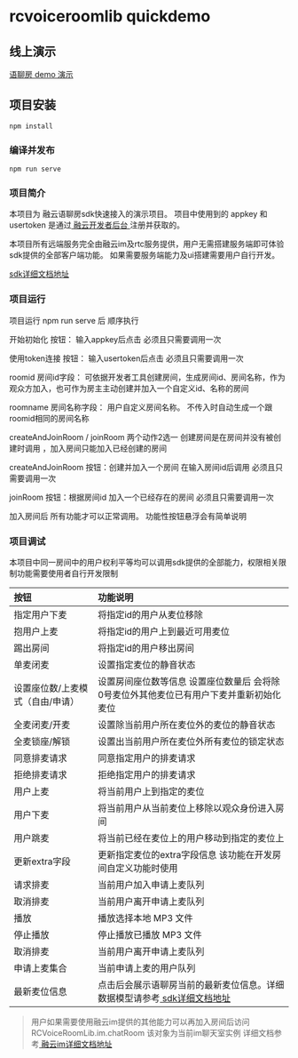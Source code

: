 # rcvoiceroomlib quickdemo

## 线上演示 

[ 语聊房 demo 演示 ](https://apiv1-rcrtc.rongcloud.cn/voice/#/login)

## 项目安装
```
npm install
```

### 编译并发布
```
npm run serve
```

### 项目简介
本项目为 融云语聊房sdk快速接入的演示项目。
项目中使用到的 appkey 和 usertoken 是通过[ 融云开发者后台 ](https://developer.rongcloud.cn/app/appkey)注册并获取的。

本项目所有远端服务完全由融云im及rtc服务提供，用户无需搭建服务端即可体验sdk提供的全部客户端功能。
如果需要服务端能力及ui搭建需要用户自行开发。

[ sdk详细文档地址 ](https://doc.rongcloud.cn/voiceroom/Web/2.X/overview)

### 项目运行

项目运行 npm run serve 后 顺序执行 

开始初始化 按钮：  输入appkey后点击 必须且只需要调用一次 

使用token连接 按钮：  输入usertoken后点击 必须且只需要调用一次 

roomid 房间id字段： 可依据开发者工具创建房间，生成房间id、房间名称，作为观众方加入，也可作为房主主动创建并加入一个自定义id、名称的房间 

roomname 房间名称字段： 用户自定义房间名称。 不传入时自动生成一个跟roomid相同的房间名称

createAndJoinRoom / joinRoom 两个动作2选一 创建房间是在房间并没有被创建时调用 ，加入房间只能加入已经创建的房间

createAndJoinRoom 按钮：创建并加入一个房间 在输入房间id后调用 必须且只需要调用一次 

joinRoom 按钮：根据房间id 加入一个已经存在的房间 必须且只需要调用一次 

加入房间后 所有功能才可以正常调用。 功能性按钮悬浮会有简单说明

### 项目调试

本项目中同一房间中的用户权利平等均可以调用sdk提供的全部能力，权限相关限制功能需要使用者自行开发限制

| 按钮        | 功能说明                   |
|:------------|:---------------------------------|
| 指定用户下麦   | 将指定id的用户从麦位移除                |
| 抱用户上麦  |  将指定id的用户上到最近可用麦位        |
| 踢出房间 |  将指定id的用户移出房间               |
| 单麦闭麦  |  设置指定麦位的静音状态               |
| 设置座位数/上麦模式（自由/申请）   |      设置房间座位数等信息 设置座位数量后 会将除0号麦位外其他麦位已有用户下麦并重新初始化麦位           |
| 全麦闭麦/开麦  |    设置除当前用户所在麦位外的麦位的静音状态             |
| 全麦锁座/解锁   | 设置出当前用户所在麦位外所有麦位的锁定状态                |
| 同意排麦请求   |  同意指定用户的排麦请求                |
| 拒绝排麦请求   |    拒绝指定用户的排麦请求             |
| 用户上麦   |  将当前用户上到指定的麦位               |
| 用户下麦   |   将当前用户从当前麦位上移除以观众身份进入房间              |
| 用户跳麦   |  将当前已经在麦位上的用户移动到指定的麦位上               |
| 更新extra字段   |  更新指定麦位的extra字段信息 该功能在开发房间自定义功能时使用               |
|  请求排麦  |    当前用户加入申请上麦队列             |
|  取消排麦  |     当前用户离开申请上麦队列            |
|  播放  |     播放选择本地 MP3 文件            |
|  停止播放  |     停止播放已播放 MP3 文件            |
|  取消排麦  |     当前用户离开申请上麦队列            |
|  申请上麦集合  |        当前申请上麦的用户队列         |
| 最新麦位信息   |    点击后会展示语聊房当前的最新麦位信息。详细数据模型请参考[ sdk详细文档地址 ](https://doc.rongcloud.cn/voiceroom/Web/2.X/overview)             |


> 用户如果需要使用融云im提供的其他能力可以再加入房间后访问 RCVoiceRoomLib.im.chatRoom 该对象为当前im聊天室实例 详细文档参考[ 融云im详细文档地址 ](https://doc.rongcloud.cn/im/Web/5.X/prepare)





